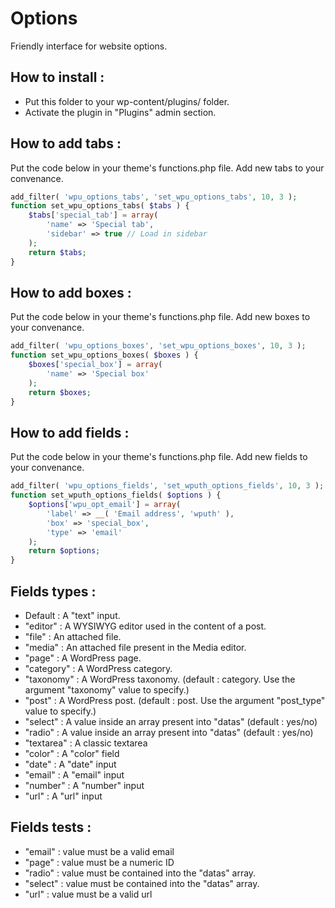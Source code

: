Options
=================

Friendly interface for website options.

How to install :
---

* Put this folder to your wp-content/plugins/ folder.
* Activate the plugin in "Plugins" admin section.

How to add tabs :
---

Put the code below in your theme's functions.php file. Add new tabs to your convenance.

```php
add_filter( 'wpu_options_tabs', 'set_wpu_options_tabs', 10, 3 );
function set_wpu_options_tabs( $tabs ) {
    $tabs['special_tab'] = array(
        'name' => 'Special tab',
        'sidebar' => true // Load in sidebar
    );
    return $tabs;
}
```

How to add boxes :
---

Put the code below in your theme's functions.php file. Add new boxes to your convenance.

```php
add_filter( 'wpu_options_boxes', 'set_wpu_options_boxes', 10, 3 );
function set_wpu_options_boxes( $boxes ) {
    $boxes['special_box'] = array(
        'name' => 'Special box'
    );
    return $boxes;
}
```

How to add fields :
--

Put the code below in your theme's functions.php file. Add new fields to your convenance.

```php
add_filter( 'wpu_options_fields', 'set_wputh_options_fields', 10, 3 );
function set_wputh_options_fields( $options ) {
    $options['wpu_opt_email'] = array(
        'label' => __( 'Email address', 'wputh' ),
        'box' => 'special_box',
        'type' => 'email'
    );
    return $options;
}
```

Fields types :
---

* Default : A "text" input.
* "editor" : A WYSIWYG editor used in the content of a post.
* "file" : An attached file.
* "media" : An attached file present in the Media editor.
* "page" : A WordPress page.
* "category" : A WordPress category.
* "taxonomy" : A WordPress taxonomy. (default : category. Use the argument "taxonomy" value to specify.)
* "post" : A WordPress post. (default : post. Use the argument "post_type" value to specify.)
* "select" : A value inside an array present into "datas" (default : yes/no)
* "radio" : A value inside an array present into "datas" (default : yes/no)
* "textarea" : A classic textarea
* "color" : A "color" field
* "date" : A "date" input
* "email" : A "email" input
* "number" : A "number" input
* "url" : A "url" input

Fields tests :
---

* "email" : value must be a valid email
* "page" : value must be a numeric ID
* "radio" : value must be contained into the "datas" array.
* "select" : value must be contained into the "datas" array.
* "url" : value must be a valid url
